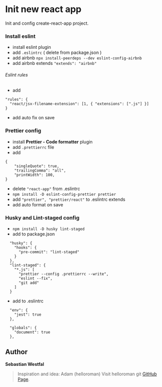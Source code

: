 # Init new react app

Init and config create-react-app project.

### Install eslint

- install eslint plugin
- add `.eslintrc` ( delete from package.json )
- add airbnb `npx install-peerdeps --dev eslint-config-airbnb`
- add airbnb extends `"extends": "airbnb"`

###### Eslint rules

- add

```
"rules": {
  "react/jsx-filename-extension": [1, { "extensions": [".js"] }]
}
```

- add auto fix on save

### Prettier config

- install **Prettier - Code formatter** plugin
- add `.prettierrc` file
- add

```
{
    "singleQuote": true,
    "trailingComma": "all",
    "printWidth": 100,
}
```

- delete `"react-app"` from .eslintrc
- `npm install -D eslint-config-prettier prettier`
- add `"prettier", "prettier/react"` to .eslintrc extends
- add auto format on save

### Husky and Lint-staged config

- `npm install -D husky lint-staged`
- add to package.json

```
  "husky": {
    "hooks": {
      "pre-commit": "lint-staged"
    }
  },
  "lint-staged": {
    "*.js": [
      "prettier --config .prettierrc --write",
      "eslint --fix",
      "git add"
    ]
  }
```

- add to .eslintrc

```
  "env": {
    "jest": true
  },

  "globals": {
    "document": true
  },
```

## Author

**Sebastian Westfal**

> Inspiration and idea: Adam (helloroman)
> Visit helloroman git [GitHub Page](https://github.com/helloroman).
